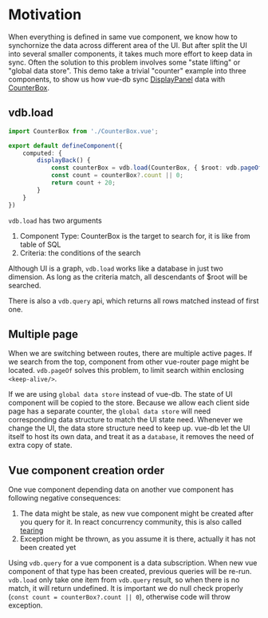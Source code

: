 # Motivation

When everything is defined in same vue component, we know how to synchornize the data across different area of the UI. 
But after split the UI into several smaller components, it takes much more effort to keep data in sync.
Often the solution to this problem involves some "state lifting" or "global data store".
This demo take a trivial "counter" example into three components, to show us how vue-db sync [DisplayPanel](./src/components/DisplayPanel.vue) data with [CounterBox](./src/components/CounterBox.vue).

## vdb.load

```ts
import CounterBox from './CounterBox.vue';

export default defineComponent({
    computed: {
        displayBack() {
            const counterBox = vdb.load(CounterBox, { $root: vdb.pageOf(this) });
            const count = counterBox?.count || 0;
            return count + 20;
        }
    }
})
```

`vdb.load` has two arguments

1. Component Type: CounterBox is the target to search for, it is like from table of SQL
2. Criteria: the conditions of the search

Although UI is a graph, `vdb.load` works like a database in just two dimension. As long as the criteria match, all descendants of $root will be searched.

There is also a `vdb.query` api, which returns all rows matched instead of first one.

## Multiple page

When we are switching between routes, there are multiple active pages. If we search from the top, component from other vue-router page might be located. `vdb.pageOf` solves this problem, to limit search within enclosing `<keep-alive/>`.

If we are using `global data store` instead of vue-db. The state of UI component will be copied to the store. Because we allow each client side page has a separate counter, the `global data store` will need corresponding data structure to match the UI state need. Whenever we change the UI, the data store structure need to keep up. vue-db let the UI itself to host its own data, and treat it as a `database`, it removes the need of extra copy of state.

## Vue component creation order

One vue component depending data on another vue component has following negative consequences:

1. The data might be stale, as new vue component might be created after you query for it. In react concurrency community, this is also called [tearing](https://github.com/reactwg/react-18/discussions/69)
2. Exception might be thrown, as you assume it is there, actually it has not been created yet

Using `vdb.query` for a vue component is a data subscription. When new vue component of that type has been created, previous queries will be re-run.
`vdb.load` only take one item from `vdb.query` result, so when there is no match, it will return undefined.
It is important we do null check properly (`const count = counterBox?.count || 0`), otherwise code will throw exception.